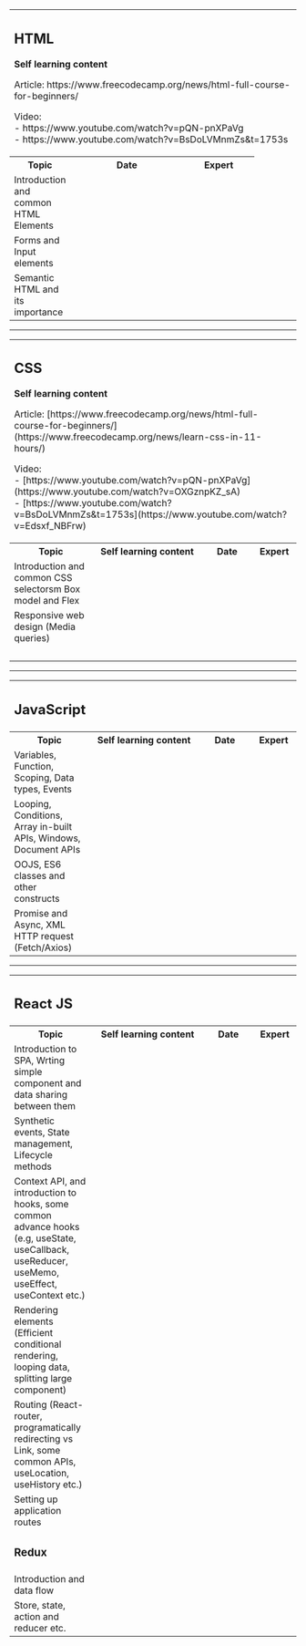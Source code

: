 <table
  style="width: 100%"
  resolved=""
>
  <colgroup>
    <col style="width: 20%" />
    <col style="width: 40%" />
    <col style="width: 25%" />
    <col style="width: 15%" />
  </colgroup>
  <tbody>
    <tr>
      <td colspan="4">
        <h2 id="Upliftbootcampcoursecontent-HTML">HTML</h2>
        <p><strong>Self learning content</strong></p>
        <p>Article: https://www.freecodecamp.org/news/html-full-course-for-beginners/</p>
        <p>Video: <br />
          - https://www.youtube.com/watch?v=pQN-pnXPaVg <br />
          - https://www.youtube.com/watch?v=BsDoLVMnmZs&t=1753s <br />
        </p>
      </td>
    </tr>
    <tr>
      <th>Topic</th>
      <th>Date</th>
      <th>Expert</th>
    </tr>
    <tr>
      <td>Introduction and common HTML Elements</td>
      <td><br /></td>
      <td><br /></td>
    </tr>
    <tr>
      <td>Forms and Input elements</td>
      <td><br /></td>
      <td><br /></td>
    </tr>
    <tr>
      <td>Semantic HTML and its importance</td>
      <td><br /></td>
      <td><br /></td>
    </tr>
  </tbody>
</table>

------

<table
  style="width: 100%"
>
  <colgroup>
    <col style="width: 28.8043%" />
    <col style="width: 38.3152%" />
    <col style="width: 17.4819%" />
    <col style="width: 15.3986%" />
  </colgroup>
  <tbody>
    <tr>
      <td colspan="4">
        <h2 id="Upliftbootcampcoursecontent-CSS">CSS</h2>
        <p><strong>Self learning content</strong></p>
        <p>Article: [https://www.freecodecamp.org/news/html-full-course-for-beginners/](https://www.freecodecamp.org/news/learn-css-in-11-hours/)</p>
        <p>Video: <br />
          - [https://www.youtube.com/watch?v=pQN-pnXPaVg](https://www.youtube.com/watch?v=OXGznpKZ_sA) <br />
          - [https://www.youtube.com/watch?v=BsDoLVMnmZs&t=1753s](https://www.youtube.com/watch?v=Edsxf_NBFrw) <br />
        </p>
      </td>
    </tr>
    <tr>
      <th>Topic</th>
      <th colspan="1">
        <span>Self learning content</span>
      </th>
      <th>Date</th>
      <th>Expert</th>
    </tr>
    <tr>
      <td>
        Introduction and common CSS selectorsm <span>Box model and Flex</span>
      </td>
      <td colspan="1"><br /></td>
      <td><br /></td>
      <td><br /></td>
    </tr>
    <tr>
      <td>
        <span>Responsive web design (Media queries)</span>
      </td>
      <td colspan="1"><br /></td>
      <td><br /></td>
      <td><br /></td>
    </tr>
    <tr>
      <td><br /></td>
      <td colspan="1"><br /></td>
      <td><br /></td>
      <td><br /></td>
    </tr>
  </tbody>
</table>

-----

<table
  style="width: 100%"
  resolved=""
>
  <colgroup>
    <col style="width: 27.757%" />
    <col style="width: 38.1773%" />
    <col style="width: 18.2123%" />
    <col style="width: 15.8521%" />
  </colgroup>
  <tbody>
    <tr>
      <td colspan="4">
        <h2 id="Upliftbootcampcoursecontent-JavaScript">JavaScript</h2>
      </td>
    </tr>
    <tr>
      <th>Topic</th>
      <th colspan="1">
        <span>Self learning content</span>
      </th>
      <th>Date</th>
      <th>Expert</th>
    </tr>
    <tr>
      <td>
        Variables, Function, Scoping, Data types, Events
      </td>
      <td colspan="1"><br /></td>
      <td><br /></td>
      <td><br /></td>
    </tr>
    <tr>
      <td>
        Looping, Conditions, Array in-built APIs, Windows, Document APIs
      </td>
      <td colspan="1"><br /></td>
      <td><br /></td>
      <td><br /></td>
    </tr>
    <tr>
      <td>OOJS, ES6 classes and other constructs</td>
      <td colspan="1"><br /></td>
      <td><br /></td>
      <td><br /></td>
    </tr>
    <tr>
      <td colspan="1">
        Promise and Async, XML HTTP request (Fetch/Axios)
      </td>
      <td colspan="1"><br /></td>
      <td colspan="1"><br /></td>
      <td colspan="1"><br /></td>
    </tr>
  </tbody>
</table>

---

<table
  style="width: 100%"
  resolved=""
>
  <colgroup>
    <col style="width: 28.597%" />
    <col style="width: 39.0527%" />
    <col style="width: 17.2475%" />
    <col style="width: 15.1028%" />
  </colgroup>
  <tbody>
    <tr>
      <td colspan="4">
        <h2 id="Upliftbootcampcoursecontent-ReactJS">React JS</h2>
      </td>
    </tr>
    <tr>
      <th>Topic</th>
      <th colspan="1">
        <span>Self learning content</span>
      </th>
      <th>Date</th>
      <th>Expert</th>
    </tr>
    <tr>
      <td>
        Introduction to SPA, Wrting simple component and data sharing between
        them
      </td>
      <td colspan="1"><br /></td>
      <td><br /></td>
      <td><br /></td>
    </tr>
    <tr>
      <td>
        Synthetic events, State management, Lifecycle methods
      </td>
      <td colspan="1"><br /></td>
      <td><br /></td>
      <td><br /></td>
    </tr>
    <tr>
      <td>
        Context API, and introduction to hooks, some common advance hooks (e.g,
        useState, useCallback, useReducer, useMemo, useEffect, useContext etc.)
      </td>
      <td colspan="1"><br /></td>
      <td><br /></td>
      <td><br /></td>
    </tr>
    <tr>
      <td colspan="1">
        Rendering elements (Efficient conditional rendering, looping data,
        splitting large component)
      </td>
      <td colspan="1"><br /></td>
      <td colspan="1"><br /></td>
      <td colspan="1"><br /></td>
    </tr>
    <tr>
      <td colspan="1">
        Routing (React-router, programatically redirecting vs Link, some common
        APIs, useLocation, useHistory etc.)
      </td>
      <td colspan="1"><br /></td>
      <td colspan="1"><br /></td>
      <td colspan="1"><br /></td>
    </tr>
    <tr>
      <td colspan="1">Setting up application routes</td>
      <td colspan="1"><br /></td>
      <td colspan="1"><br /></td>
      <td colspan="1"><br /></td>
    </tr>
    <tr>
      <td colspan="4">
        <h3 id="Upliftbootcampcoursecontent-Redux">Redux</h3>
      </td>
    </tr>
    <tr>
      <td colspan="1">Introduction and data flow</td>
      <td colspan="1"><br /></td>
      <td colspan="1"><br /></td>
      <td colspan="1"><br /></td>
    </tr>
    <tr>
      <td colspan="1">
        Store, state, action and reducer etc.
      </td>
      <td colspan="1"><br /></td>
      <td colspan="1"><br /></td>
      <td colspan="1"><br /></td>
    </tr>
  </tbody>
</table>
